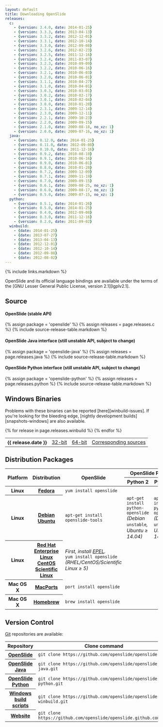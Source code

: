 ```yaml
---
layout: default
title: Downloading OpenSlide
releases:
  c:
    - {version: 3.4.0, date: 2014-01-25}
    - {version: 3.3.3, date: 2013-04-13}
    - {version: 3.3.2, date: 2012-12-01}
    - {version: 3.3.1, date: 2012-10-14}
    - {version: 3.3.0, date: 2012-09-08}
    - {version: 3.2.6, date: 2012-02-23}
    - {version: 3.2.5, date: 2011-12-16}
    - {version: 3.2.4, date: 2011-03-07}
    - {version: 3.2.3, date: 2010-09-09}
    - {version: 3.2.2, date: 2010-06-16}
    - {version: 3.2.1, date: 2010-06-03}
    - {version: 3.2.0, date: 2010-06-01}
    - {version: 3.1.1, date: 2010-04-27}
    - {version: 3.1.0, date: 2010-04-01}
    - {version: 3.0.3, date: 2010-03-01}
    - {version: 3.0.2, date: 2010-02-17}
    - {version: 3.0.1, date: 2010-02-04}
    - {version: 3.0.0, date: 2010-01-28}
    - {version: 2.3.1, date: 2009-12-14}
    - {version: 2.3.0, date: 2009-12-11}
    - {version: 2.2.1, date: 2009-10-23}
    - {version: 2.2.0, date: 2009-09-15}
    - {version: 2.1.0, date: 2009-08-18, no_xz: 1}
    - {version: 2.0.0, date: 2009-07-16, no_xz: 1}
  java:
    - {version: 0.12.0, date: 2014-01-25}
    - {version: 0.11.0, date: 2012-09-08}
    - {version: 0.10.0, date: 2011-12-16}
    - {version: 0.9.2, date: 2010-08-10}
    - {version: 0.9.1, date: 2010-06-16}
    - {version: 0.9.0, date: 2010-06-01}
    - {version: 0.8.0, date: 2010-01-28}
    - {version: 0.7.2, date: 2009-12-09}
    - {version: 0.7.1, date: 2009-11-19}
    - {version: 0.7.0, date: 2009-09-15}
    - {version: 0.6.1, date: 2009-08-25, no_xz: 1}
    - {version: 0.6.0, date: 2009-08-17, no_xz: 1}
    - {version: 0.5.0, date: 2009-07-15, no_xz: 1}
  python:
    - {version: 0.5.1, date: 2014-01-26}
    - {version: 0.5.0, date: 2014-01-25}
    - {version: 0.4.0, date: 2012-09-08}
    - {version: 0.3.0, date: 2011-12-16}
    - {version: 0.2.0, date: 2011-09-02}
  winbuild:
    - {date: 2014-01-25}
    - {date: 2013-07-27}
    - {date: 2013-04-13}
    - {date: 2012-12-01}
    - {date: 2012-10-14}
    - {date: 2012-09-08}
    - {date: 2012-08-02}
---
```


{% include links.markdown %}

OpenSlide and its official language bindings are available under the terms
of the [GNU Lesser General Public License, version 2.1][lgplv2.1].

Source
------

#### OpenSlide (stable API)
{% assign package = 'openslide' %}
{% assign releases = page.releases.c %}
{% include source-release-table.markdown %}

#### OpenSlide Java interface (still unstable API, subject to change)
{% assign package = 'openslide-java' %}
{% assign releases = page.releases.java %}
{% include source-release-table.markdown %}

#### OpenSlide Python interface (still unstable API, subject to change)
{% assign package = 'openslide-python' %}
{% assign releases = page.releases.python %}
{% include source-release-table.markdown %}

Windows Binaries
----------------

Problems with these binaries can be reported [here][winbuild-issues].
If you're looking for the bleeding edge,
[nightly development builds][snapshots-windows] are also available.

<div class="releases">
  <table>
    {% for release in page.releases.winbuild %}
      <tr class="{% cycle 'winbuild': 'odd', 'even' %}">
        <th>{{ release.date }}</th>
        <td><a href="https://github.com/openslide/openslide-winbuild/releases/download/v{{ release.date|remove:'-' }}/openslide-win32-{{ release.date|remove:'-' }}.zip">32-bit</a></td>
        <td><a href="https://github.com/openslide/openslide-winbuild/releases/download/v{{ release.date|remove:'-' }}/openslide-win64-{{ release.date|remove:'-' }}.zip">64-bit</a></td>
        <td><a href="https://github.com/openslide/openslide-winbuild/releases/download/v{{ release.date|remove:'-' }}/openslide-winbuild-{{ release.date|remove:'-' }}.zip">Corresponding sources</a></td>
      </tr>
    {% endfor %}
  </table>
</div>

Distribution Packages
---------------------

<table class="pinfo">
  <thead>
    <tr>
      <th rowspan="2">Platform</th>
      <th rowspan="2">Distribution</th>
      <th rowspan="2">OpenSlide</th>
      <th colspan="2">OpenSlide Python</th>
    </tr>
    <tr>
      <th>Python 2</th>
      <th>Python 3</th>
    </tr>
  </thead>
  <tbody>
    <tr>
      <th>Linux</th>
      <th><a href="http://fedoraproject.org/">Fedora</a></th>
      <td><code>yum install openslide</code></td>
      <td></td>
      <td></td>
    </tr>
    <tr>
      <th>Linux</th>
      <th>
        <a href="http://www.debian.org/">Debian</a><br>
        <a href="http://www.ubuntu.com/">Ubuntu</a>
      </th>
      <td><code>apt-get install openslide-tools</code></td>
      <td>
        <code>apt-get install python-openslide</code><br>
        <i>(Debian</i> <code>unstable</code><i>, Ubuntu &ge; 14.04)</i>
      </td>
      <td>
        <code>apt-get install python3-openslide</code><br>
        <i>(Debian</i> <code>unstable</code><i>, Ubuntu &ge; 14.04)</i>
      </td>
    </tr>
    <tr>
      <th>Linux</th>
      <th>
        <a href="http://www.redhat.com/products/enterprise-linux/">Red Hat Enterprise Linux</a><br>
        <a href="https://www.centos.org/">CentOS</a><br>
        <a href="https://www.scientificlinux.org/">Scientific Linux</a>
      </th>
      <td>
        <i>First, install <a href="https://fedoraproject.org/wiki/EPEL">EPEL</a>.</i><br>
        <code>yum install openslide</code><br>
        <i>(RHEL/CentOS/Scientific Linux &ge; 5)</i>
      </td>
      <td></td>
      <td></td>
    </tr>
    <tr>
      <th>Mac OS X</th>
      <th><a href="http://www.macports.org/">MacPorts</a></th>
      <td><code>port install openslide</code></td>
      <td></td>
      <td></td>
    </tr>
    <tr>
      <th>Mac OS X</th>
      <th><a href="http://brew.sh/">Homebrew</a></th>
      <td><code>brew install openslide</code></td>
      <td></td>
      <td></td>
    </tr>
  </tbody>
</table>


Version Control
---------------
[Git][git] repositories are available:

<table class="pinfo">
  <thead>
    <tr>
      <th>Repository</th>
      <th>Clone command</th>
    </tr>
  </thead>
  <tbody>
    <tr>
      <th><a href="https://github.com/openslide/openslide">OpenSlide</a></th>
      <td><code>git clone https://github.com/openslide/openslide.git</code></td>
    </tr>
    <tr>
      <th><a href="https://github.com/openslide/openslide-java">OpenSlide Java</a></th>
      <td><code>git clone https://github.com/openslide/openslide-java.git</code></td>
    </tr>
    <tr>
      <th><a href="https://github.com/openslide/openslide-python">OpenSlide Python</a></th>
      <td><code>git clone https://github.com/openslide/openslide-python.git</code></td>
    </tr>
    <tr>
      <th><a href="https://github.com/openslide/openslide-winbuild">Windows build scripts</a></th>
      <td><code>git clone https://github.com/openslide/openslide-winbuild.git</code></td>
    </tr>
    <tr>
      <th><a href="https://github.com/openslide/openslide.github.com">Website</a></th>
      <td><code>git clone https://github.com/openslide/openslide.github.com.git</code></td>
    </tr>
  </tbody>
</table>

<!-- Ensure spacing above footer -->
<span></span>

[git]: http://git-scm.com/
